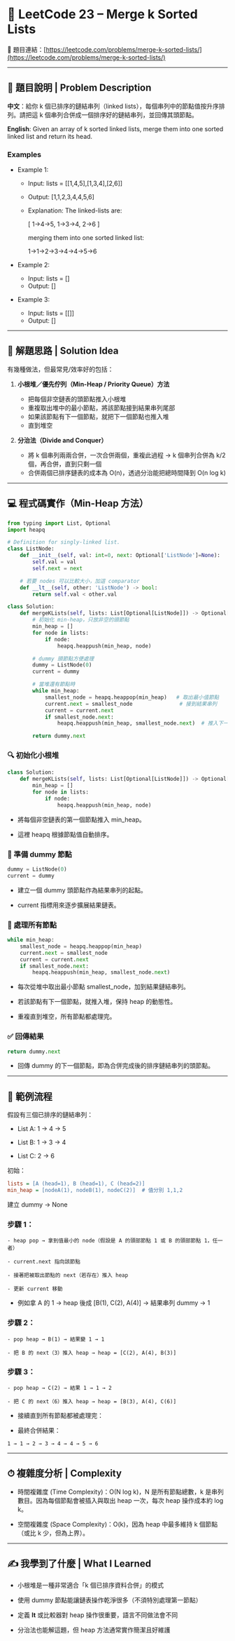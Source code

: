 # 🔗 LeetCode 23 – Merge k Sorted Lists
🔗 題目連結：[https://leetcode.com/problems/merge-k-sorted-lists/](https://leetcode.com/problems/merge-k-sorted-lists/)

---

## 📄 題目說明 | Problem Description

**中文**：給你 k 個已排序的鏈結串列（linked lists），每個串列中的節點值按升序排列。請把這 k 個串列合併成一個排序好的鏈結串列，並回傳其頭節點。

**English**: Given an array of k sorted linked lists, merge them into one sorted linked list and return its head.

### Examples
- Example 1:

    - Input: lists = [[1,4,5],[1,3,4],[2,6]]
    - Output: [1,1,2,3,4,4,5,6]
    - Explanation: The linked-lists are:

        [
        1->4->5,
        1->3->4,
        2->6
        ]

        merging them into one sorted linked list:

        1->1->2->3->4->4->5->6

- Example 2:

    - Input: lists = []
    - Output: []

- Example 3:

    - Input: lists = [[]]
    - Output: []

---

## 🧠 解題思路 | Solution Idea

有幾種做法，但最常見/效率好的包括：

1. **小根堆／優先佇列（Min-Heap / Priority Queue）方法**  
   - 把每個非空鏈表的頭節點推入小根堆  
   - 重複取出堆中的最小節點，將該節點接到結果串列尾部  
   - 如果該節點有下一個節點，就把下一個節點也推入堆  
   - 直到堆空  

2. **分治法（Divide and Conquer）**  
   - 將 k 個串列兩兩合併，一次合併兩個，重複此過程 → k 個串列合併為 k/2 個，再合併，直到只剩一個  
   - 合併兩個已排序鏈表的成本為 O(n)，透過分治能把總時間降到 O(n log k)

---

## 💻 程式碼實作（Min-Heap 方法）

```python
from typing import List, Optional
import heapq

# Definition for singly-linked list.
class ListNode:
    def __init__(self, val: int=0, next: Optional['ListNode']=None):
        self.val = val
        self.next = next

    # 若要 nodes 可以比較大小，加這 comparator
    def __lt__(self, other: 'ListNode') -> bool:
        return self.val < other.val

class Solution:
    def mergeKLists(self, lists: List[Optional[ListNode]]) -> Optional[ListNode]:
        # 初始化 min-heap，只放非空的頭節點
        min_heap = []
        for node in lists:
            if node:
                heapq.heappush(min_heap, node)

        # dummy 頭節點方便處理
        dummy = ListNode(0)
        current = dummy

        # 當堆還有節點時
        while min_heap:
            smallest_node = heapq.heappop(min_heap)   # 取出最小值節點
            current.next = smallest_node               # 接到結果串列
            current = current.next
            if smallest_node.next:
                heapq.heappush(min_heap, smallest_node.next)  # 推入下一節點

        return dummy.next
```
### 🔍 初始化小根堆
```python
class Solution:
    def mergeKLists(self, lists: List[Optional[ListNode]]) -> Optional[ListNode]:
        min_heap = []
        for node in lists:
            if node:
                heapq.heappush(min_heap, node)
```
- 將每個非空鏈表的第一個節點推入 min_heap。

- 這裡 heapq 根據節點值自動排序。
### 🧱 準備 dummy 節點
```python
dummy = ListNode(0)
current = dummy
```
- 建立一個 dummy 頭節點作為結果串列的起點。

- current 指標用來逐步擴展結果鏈表。
### 🔁 處理所有節點
```python
while min_heap:
    smallest_node = heapq.heappop(min_heap)
    current.next = smallest_node
    current = current.next
    if smallest_node.next:
        heapq.heappush(min_heap, smallest_node.next)
```
- 每次從堆中取出最小節點 smallest_node，加到結果鏈結串列。

- 若該節點有下一個節點，就推入堆，保持 heap 的動態性。

- 重複直到堆空，所有節點都處理完。
### ✅ 回傳結果
```python
return dummy.next
```
- 回傳 dummy 的下一個節點，即為合併完成後的排序鏈結串列的頭節點。

---

## 🧪 範例流程

假設有三個已排序的鏈結串列：

- List A: 1 → 4 → 5

- List B: 1 → 3 → 4

- List C: 2 → 6

初始：
```ini
lists = [A (head=1), B (head=1), C (head=2)]
min_heap = [nodeA(1), nodeB(1), nodeC(2)]  # 值分別 1,1,2
```
建立 dummy → None

### 步驟 1：

    - heap pop → 拿到值最小的 node（假設是 A 的頭部節點 1 或 B 的頭部節點 1，任一者）

    - current.next 指向該節點

    - 接著把被取出節點的 next（若存在）推入 heap

    - 更新 current 移動

- 例如拿 A 的 1 → heap 後成 [B(1), C(2), A(4)] → 結果串列 dummy → 1

### 步驟 2：

    - pop heap → B(1) → 結果變 1 → 1

    - 把 B 的 next（3）推入 heap → heap = [C(2), A(4), B(3)]

### 步驟 3：

    - pop heap → C(2) → 結果 1 → 1 → 2

    - 把 C 的 next（6）推入 heap → heap = [B(3), A(4), C(6)]

- 接續直到所有節點都被處理完：

- 最終合併結果：
```text
1 → 1 → 2 → 3 → 4 → 4 → 5 → 6
```

---

## ⏱ 複雜度分析 | Complexity

- 時間複雜度 (Time Complexity)：O(N log k)，N 是所有節點總數，k 是串列數目。因為每個節點會被插入與取出 heap 一次，每次 heap 操作成本約 log k。

- 空間複雜度 (Space Complexity)：O(k)，因為 heap 中最多維持 k 個節點（或比 k 少，但為上界）。

---

## ✍️ 我學到了什麼 | What I Learned

- 小根堆是一種非常適合「k 個已排序資料合併」的模式

- 使用 dummy 節點能讓鏈表操作乾淨很多（不須特別處理第一節點）

- 定義 __lt__ 或比較器對 heap 操作很重要，語言不同做法會不同

- 分治法也能解這題，但 heap 方法通常實作簡潔且好維護